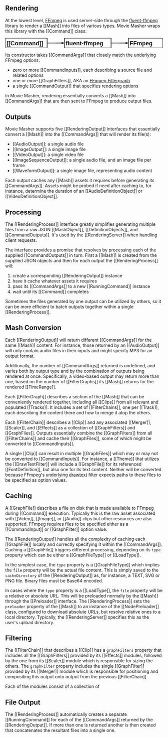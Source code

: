 ## Rendering

At the lowest level, [FFmpeg](https://www.ffmpeg.org) is used server-side through the
[fluent-ffmpeg](https://www.npmjs.com/package/fluent-ffmpeg) library to render
a [[Mash]] into files of various types. Movie Masher wraps this library
with the [[Command]] class:

<!-- MAGIC:START (COLORSVG:replacements=black&src=../../../../moviemasher/dev/graphics/ffmpeg-abstraction.svg) -->
<svg width="640" height="40" xmlns="http://www.w3.org/2000/svg" xmlns:xlink="http://www.w3.org/1999/xlink" viewbox="0 0 640 40">
<path d="M 240.00 0.00 L 430.00 0.00 L 430.00 40.00 L 240.00 40.00 Z M 240.00 0.00" stroke-width="2.50" stroke="currentColor" stroke-linecap="round" stroke-linejoin="round" fill="none"  />
<text x="245.25" y="29.73" font-family="Helvetica" font-size="24.00px" fill="currentColor" opacity="1.00" font-weight="bold" >fluent-ffmpeg</text>
<path d="M 0.10 0.00 L 170.10 0.00 L 170.10 40.00 L 0.10 40.00 Z M 0.10 0.00" stroke-width="2.50" stroke="currentColor" stroke-linecap="round" stroke-linejoin="round" fill="none"  />
<text x="5.35" y="29.73" font-family="Helvetica" font-size="24.00px" fill="currentColor" opacity="1.00" font-weight="bold" >[[Command]]</text>
<path d="M 500.00 0.00 L 640.00 0.00 L 640.00 40.00 L 500.00 40.00 Z M 500.00 0.00" stroke-width="2.50" stroke="currentColor" stroke-linecap="round" stroke-linejoin="round" fill="none"  />
<text x="505.25" y="29.73" font-family="Helvetica" font-size="24.00px" fill="currentColor" opacity="1.00" font-weight="bold" >FFmpeg</text>
<path d="M 465.00 20.00 L 500.00 20.00 M 490.00 22.13 L 500.00 20.00 L 490.00 17.87" stroke-width="2.50" stroke="currentColor" stroke-linecap="round" stroke-linejoin="round" fill="none"  />
<path d="M 430.00 20.00 L 500.00 20.00" stroke-width="2.50" stroke="currentColor" stroke-linecap="round" stroke-linejoin="round" fill="none"  />
<path d="M 205.05 20.00 L 240.00 20.00 M 230.00 22.13 L 240.00 20.00 L 230.00 17.87" stroke-width="2.50" stroke="currentColor" stroke-linecap="round" stroke-linejoin="round" fill="none"  />
<path d="M 170.10 20.00 L 240.00 20.00" stroke-width="2.50" stroke="currentColor" stroke-linecap="round" stroke-linejoin="round" fill="none"  />
</svg>
<!-- MAGIC:END -->

Its constructor takes [[CommandArgs]] that closely match
the underlying FFmpeg options:

- zero or more [[CommandInputs]], each describing a source file and related options
- one or more [[GraphFilters]], AKA an [FFmpeg Filtergraph](https://ffmpeg.org/ffmpeg-filters.html#Filtergraph-description)
- a single [[CommandOutput]] that specifies rendering options

In Movie Masher, rendering essentially converts a [[Mash]] into
[[CommandArgs]] that are then sent to FFmpeg to produce output files.

## Outputs

Movie Masher supports five [[RenderingOutput]] interfaces that essentially convert a
[[Mash]] into the [[CommandArgs]] that will render its file(s):

- [[AudioOutput]]: a single audio file
- [[ImageOutput]]: a single image file
- [[VideoOutput]]: a single video file
- [[ImageSequenceOutput]]: a single audio file, and an image file per frame
- [[WaveformOutput]]: a single image file, representing audio content

Each output caches any [[Mash]] assets it requires before generating its [[CommandArgs]].
Assets might be probed if need after caching to, for instance, determine the duration
of an [[AudioDefinitionObject]] or [[VideoDefinitionObject]].

## Processing

The [[RenderingProcess]] interface greatly simplifies generating
multiple files from a raw JSON [[MashObject]], [[DefinitionObjects]], and [[CommandOutputs]].
It's used by the [[RenderingServer]] when handling client requests.

The interface provides a promise that resolves by processing each
of the supplied [[CommandOutputs]] in turn. First a [[Mash]] is created from the supplied
JSON objects and then for each output the [[RenderingProcess]] will:

1. create a corresponding [[RenderingOutput]] instance
1. have it cache whatever assets it requires
1. pass its [[CommandArgs]] to a new [[RunningCommand]] instance
1. wait until its [[Command]] completes

Sometimes the files generated by one output can be utilized by others, so it can be
more efficient to batch outputs together within a single [[RenderingProcess]].

## Mash Conversion

Each [[RenderingOutput]] will return different [[CommandArgs]] for the same [[Mash]]
content. For instance, those returned by an [[AudioOutput]] will only contain audio files
in their inputs and might specify MP3 for an output format.

Additionally, the number of [[CommandArgs]] returned is undefined, and varies both by
output type and by the combination of outputs being rendered at once. Specifically, a
video-based output may return more than one, based on the
number of [[FilterGraphs]] its [[Mash]] returns for the rendered [[TimeRange]].

Each [[FilterGraph]] describes a section of the [[Mash]] that can be conveniently
rendered together, including all [[Clips]] from all relevant and populated [[Tracks]].
It includes a set of [[FilterChains]], one per [[Track]], each describing the content
there and how to merge it atop the others.

Each [[FilterChain]] describes a [[Clip]] and any associated [[Merger]], [[Scaler]], and
[[Effects]] as a collection of [[GraphFilters]] and [[GraphFiles]]. Outputs essentially
combine the [[GraphFilters]] from all [[FilterChains]] and cache their [[GraphFiles]],
some of which might be converted to [[CommandInputs]].

A single [[Clip]] can result in multiple [[GraphFiles]] which may or may not be converted
to [[CommandInputs]].
For instance, a [[Theme]] that utilizes the [[DrawTextFilter]] will include
a [[GraphFile]] for its referenced [[FontDefinition]], but also one for its text content.
Neither will be converted because FFmpeg's underlying
[drawtext](https://ffmpeg.org/ffmpeg-filters.html#drawtext)
filter expects paths to these files to be specified as option values.

## Caching

A [[GraphFile]] describes a file on disk that is made available to FFmpeg during
[[Command]] execution. Typically this is the raw asset associated with [[Video]],
[[Image]], or [[Audio]] clips but other resources are also supported.
FFmpeg requires files to be specified either as a [[CommandInput]] or [[GraphFilter]] option
value.

The [[RenderingOutput]] handles all the complexity of caching each [[GraphFile]]
locally and correctly specifying it within the [[CommandArgs]].
Caching a [[GraphFile]] triggers different processing, depending on its `type` property
which can be either a [[GraphFileType]] or [[LoadType]].

In the simplest case, the `type` property is a [[GraphFileType]] which implies the `file`
property will be the actual file content. This is simply saved to the `cacheDirectory` of
the [[RenderingOutput]] as, for instance, a TEXT, SVG or PNG file. Binary files must be
Base64 encoded.

In cases where the `type` property is a [[LoadType]], the `file` property will be a
relative or absolute URL. This will be preloaded
normally by the [[Mash]] through the [[Preloader]] interface. The [[RenderingProcess]]
sets the `preloader` property of the [[Mash]] to an instance of the [[NodePreloader]]
class, configured to download absolute URLs, but resolve relative ones to a local
directory. Typically, the [[RenderingServer]] specifies this as the user's upload
directory.

## Filtering

The [[FilterChain]] that describes a [[Clip]] has a `graphFilters` property that includes
all the [[GraphFilters]] provided by its [[Effects]] modules, followed by the one from
its [[Scaler]] module which is responsible for sizing the others. The `graphFilter` property
includes the single [[GraphFilter]] provided by its [[Merger]] module which is responsible
for positioning and compositing this output onto output from the previous [[FilterChain]].

Each of the modules consist of a collection of

## File Output

The [[RenderingProcess]] automatically creates a separate [[RunningCommand]] for each of
the [[CommandArgs]] returned by the [[RenderingOutput]]. If more than one is returned
another is then created that concatenates the resultant files into a single one.
